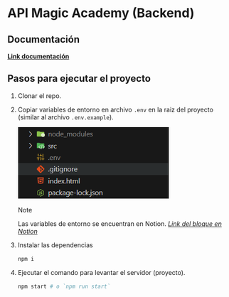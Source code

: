 # API Magic Academy (Backend)

## Documentación

**[Link documentación](https://daguttt.notion.site/Magic-Academy-68ac7d8b4a64480d91a175c37b71e518?pvs=4)**

## Pasos para ejecutar el proyecto

1. Clonar el repo.
2. Copiar variables de entorno en archivo `.env` en la raiz del proyecto (similar al archivo `.env.example`).
   
    ![Demostración estructura de archivos con el archivo `.env`](docs/images/image-to-showcase-dot-env-file.png)

    > [!NOTE]
    > Las variables de entorno se encuentran en Notion. _[Link del bloque en Notion](https://www.notion.so/daguttt/Magic-Academy-fe2ab300f1494de6a13adc86cf41b7ad?pvs=4#ac17d4aec9934927a1297c6d6bbbd53a)_
   
3. Instalar las dependencias
    ```bash
    npm i
    ```
4. Ejecutar el comando para levantar el servidor (proyecto).
    ```bash
    npm start # o `npm run start`
    ```

    